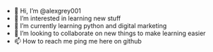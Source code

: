 - 👋 Hi, I’m @alexgrey001
- 👀 I’m interested in learning new stuff
- 🌱 I’m currently learning python and digital marketing
- 💞️ I’m looking to collaborate on new things to make learning easier
- 📫 How to reach me ping me here on github

<!---
alexgrey001/alexgrey001 is a ✨ special ✨ repository because its `README.md` (this file) appears on your GitHub profile.
You can click the Preview link to take a look at your changes.
--->
